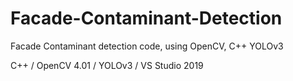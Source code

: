 # Facade-Contaminant-Detection
Facade Contaminant detection code, using OpenCV, C++ YOLOv3

C++ / OpenCV 4.01 / YOLOv3 / VS Studio 2019
